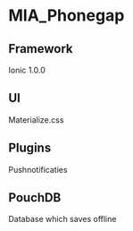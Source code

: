 # MIA_Phonegap

## Framework
Ionic 1.0.0

## UI
Materialize.css

## Plugins
Pushnotificaties

## PouchDB
Database which saves offline
